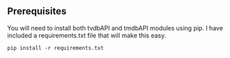 ## Prerequisites

You will need to install both tvdbAPI and tmdbAPI modules using pip. I have included a requirements.txt file that will make this easy.

```
pip install -r requirements.txt
```